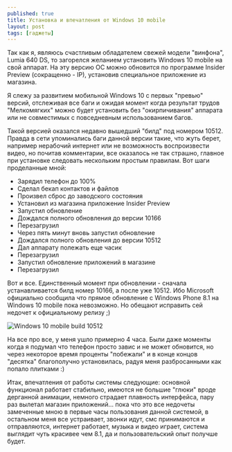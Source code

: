 ```yaml
---
published: true
title: Установка и впечатления от Windows 10 mobile
layout: post
tags: [гаджеты]
---
```

Так как я, являюсь счастливым обладателем свежей модели "винфона", Lumia 640 DS, то загорелся желанием установить Windows 10 mobile на свой аппарат. На эту версию ОС можно обновится по программе Insider Preview (сокращенно - IP), установив специальное приложение из магазина. 

<!--more-->

Я слежу за развитием мобильной Windows 10 с первых "превью" версий, отслеживая все баги и ожидая момент когда результат трудов "Мелкомягких" можно будет установить без "окирпичивания" аппарата или не совместимых с повседневным использованием багов. 

Такой версией оказался недавно вышедший "билд" под номером 10512. Правда в сети упоминались баги данной версии такие, что жуть берет, например нерабочий интернет или не возможность воспроизвести видео, но почитав комментарии, все оказалось не так страшно, главное при установке следовать нескольким простым правилам. Вот шаги проделанные мной:

- Зарядил телефон до 100%
- Сделал бекап контактов и файлов
- Произвел сброс до заводского состояния
- Установил из магазина приложение Insider Preview
- Запустил обновление
- Дождался полного обновления до версии 10166
- Перезагрузил
- Через пять минут вновь запустил обновление
- Дождался полного обновления до версии 10512
- Дал аппарату полежать еще часик
- Перезагрузил
- Запустил обновление приложений в магазине
- Перезагрузил

Вот и все. Единственный момент при обновлении - сначала устанавливается билд номер 10166, а после уже 10512. Ибо Microsoft официально сообщила что прямое обновление с Windows Phone 8.1 на Windows 10 mobile пока невозможно. Но обещают исправить сей недочет к официальному релизу ;)

![Windows 10 mobile build 10512](https://leto25d.storage.yandex.net/rdisk/b31d66fab461d9b0c0fda9f304896e181de8278ca039d17499f8cf9f738e3bf7/inf/5t5QtLnCDB4cg5i9e_Cjhzu4Ejcw_mkhOYiJ2w8VZmVlyEAPOq5rd-OJktMxFEEdUYsCkhLtVsvgxexlsH29hw==?uid=0&filename=w10m-10512.png&disposition=inline&hash=&limit=0&content_type=image%2Fpng&tknv=v2&rtoken=ceea9ab12688224dfce56f61476ed434&force_default=no&ycrid=na-c5a648d1488b3d26577bb71d18be4af6-downloader10g)

На все про все, у меня ушло примерно 4 часа. Были даже моменты когда я подумал что телефон просто завис и не может обновится, но через некоторое время проценты "побежали" и в конце концов "десятка" благополучно установилась, радуя меня разбросанными как попало плитками :)

Итак, впечатления от работы системы следующие: основной функционал работает стабильно, имеются не большие "глюки" вроде дерганной анимации, немного страдает плавность интерфейса, пару раз вылетал магазин приложений... пока что это все недочеты замеченные мною в первые часы пользования данной системой, в остальном меня все устраивает, звонки идут, смс принимаются и отправляются, интернет работает, музыка и видео играет, система выглядит чуть красивее чем 8.1, да и пользовательский опыт получше будет.
